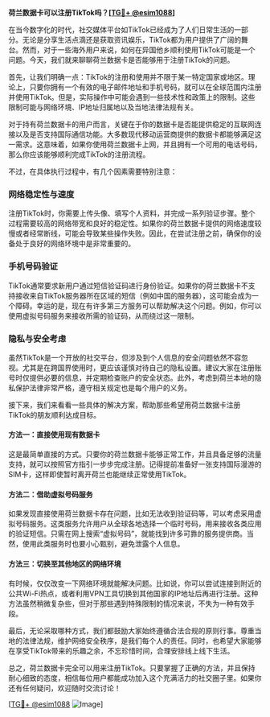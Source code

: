 **荷兰数据卡可以注册TikTok吗？[[TG💪+ @esim1088](https://t.me/s/esim1088)]**

在当今数字化的时代，社交媒体平台如TikTok已经成为了人们日常生活的一部分。无论是分享生活点滴还是获取资讯娱乐，TikTok都为用户提供了广阔的舞台。然而，对于一些海外用户来说，如何在异国他乡顺利使用TikTok可能是一个问题。今天，我们就来聊聊荷兰数据卡是否能够用于注册TikTok的问题。

首先，让我们明确一点：TikTok的注册和使用并不限于某一特定国家或地区。理论上，只要你拥有一个有效的电子邮件地址和手机号码，就可以在全球范围内注册并使用TikTok。但是，实际操作中可能会遇到一些技术性和政策上的限制。这些限制可能与网络环境、IP地址归属地以及当地法律法规有关。

对于持有荷兰数据卡的用户而言，关键在于你的数据卡是否能提供稳定的互联网连接以及是否支持国际通信功能。大多数现代移动运营商提供的数据卡都能够满足这一需求。这意味着，如果你使用荷兰数据卡上网，并且拥有一个可用的电话号码，那么你应该能够顺利完成TikTok的注册流程。

不过，在具体执行过程中，有几个因素需要特别注意：

### 网络稳定性与速度

注册TikTok时，你需要上传头像、填写个人资料，并完成一系列验证步骤。整个过程需要较高的网络带宽和良好的稳定性。如果你的荷兰数据卡提供的网络速度较慢或者经常断线，可能会导致某些操作失败。因此，在尝试注册之前，确保你的设备处于良好的网络环境中是非常重要的。

### 手机号码验证

TikTok通常要求新用户通过短信验证码进行身份验证。如果你的荷兰数据卡不支持接收来自TikTok服务器所在区域的短信（例如中国的服务器），这可能会成为一个障碍。幸运的是，现在有许多第三方服务可以帮助解决这个问题。例如，你可以使用虚拟号码服务来接收所需的验证码，从而绕过这一限制。

### 隐私与安全考虑

虽然TikTok是一个开放的社交平台，但涉及到个人信息的安全问题依然不容忽视。尤其是在跨国界使用时，更应该谨慎对待自己的隐私设置。建议大家在注册账号时仅提供必要的信息，并定期检查账户的安全状态。此外，考虑到荷兰本地的隐私保护法律非常严格，遵守相关规定也是每个用户的义务。

接下来，我们来看看一些具体的解决方案，帮助那些希望用荷兰数据卡注册TikTok的朋友顺利达成目标。

#### 方法一：直接使用现有数据卡

这是最简单直接的方式。只要你的荷兰数据卡能够正常工作，并且具备足够的流量支持，就可以按照官方指引一步步完成注册。记得提前准备好一张支持国际漫游的SIM卡，这样即使暂时离开荷兰也能继续正常使用TikTok。

#### 方法二：借助虚拟号码服务

如果发现直接使用荷兰数据卡存在问题，比如无法收到验证码等，可以考虑采用虚拟号码服务。这类服务允许用户从全球各地选择一个临时号码，用来接收各类应用的验证短信。只需在网上搜索“虚拟号码”，就能找到许多可靠的服务提供商。当然，使用此类服务时也要小心甄别，避免泄露个人信息。

#### 方法三：切换至其他地区的网络环境

有时候，仅仅改变一下网络环境就能解决问题。比如说，你可以尝试连接到附近的公共Wi-Fi热点，或者利用VPN工具切换到其他国家的IP地址后再进行注册。这种方法虽然稍微复杂些，但对于那些遇到特殊限制的情况来说，不失为一种有效手段。

最后，无论采取哪种方式，我们都鼓励大家始终遵循合法合规的原则行事。尊重当地的法律法规，维护网络安全秩序，是我们每个人的责任。同时，也希望大家能够在享受TikTok带来的乐趣之余，不忘珍惜时间，合理安排线上线下生活。

总之，荷兰数据卡完全可以用来注册TikTok。只要掌握了正确的方法，并且保持耐心细致的态度，相信每位用户都能成功加入这个充满活力的社交圈子里。如果你还有任何疑问，欢迎随时交流讨论！

[[TG💪+ @esim1088](https://t.me/s/esim1088) ![Image](https://i.postimg.cc/4NQfJmqS/Snipaste-2025-05-13-00-14-12.png)]